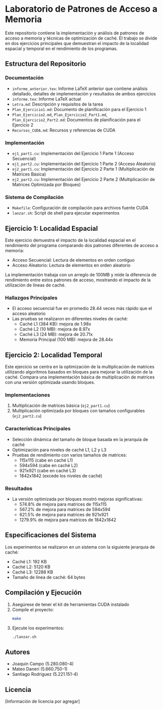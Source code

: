 # Laboratorio de Patrones de Acceso a Memoria

Este repositorio contiene la implementación y análisis de patrones de acceso a memoria y técnicas de optimización de caché. El trabajo se divide en dos ejercicios principales que demuestran el impacto de la localidad espacial y temporal en el rendimiento de los programas.

## Estructura del Repositorio

### Documentación
- `informe_anterior.tex`: Informe LaTeX anterior que contiene análisis detallado, detalles de implementación y resultados de ambos ejercicios
- `informe.tex`: Informe LaTeX actual
- `Letra.md`: Descripción y requisitos de la tarea
- `Plan_Ejercicio1.md`: Documento de planificación para el Ejercicio 1
- `Plan_Ejercicio2.md`, `Plan_Ejercicio2_Part1.md`, `Plan_Ejercicio2_Part2.md`: Documentos de planificación para el Ejercicio 2
- `Recursos_CUDA.md`: Recursos y referencias de CUDA

### Implementación
- `ej1_part1.cu`: Implementación del Ejercicio 1 Parte 1 (Acceso Secuencial)
- `ej1_part2.cu`: Implementación del Ejercicio 1 Parte 2 (Acceso Aleatorio)
- `ej2_part1.cu`: Implementación del Ejercicio 2 Parte 1 (Multiplicación de Matrices Básica)
- `ej2_part2.cu`: Implementación del Ejercicio 2 Parte 2 (Multiplicación de Matrices Optimizada por Bloques)

### Sistema de Compilación
- `Makefile`: Configuración de compilación para archivos fuente CUDA
- `lanzar.sh`: Script de shell para ejecutar experimentos

## Ejercicio 1: Localidad Espacial

Este ejercicio demuestra el impacto de la localidad espacial en el rendimiento del programa comparando dos patrones diferentes de acceso a memoria:

- Acceso Secuencial: Lectura de elementos en orden contiguo
- Acceso Aleatorio: Lectura de elementos en orden aleatorio

La implementación trabaja con un arreglo de 100MB y mide la diferencia de rendimiento entre estos patrones de acceso, mostrando el impacto de la utilización de líneas de caché.

### Hallazgos Principales
- El acceso secuencial fue en promedio 28.44 veces más rápido que el acceso aleatorio
- Las pruebas se realizaron en diferentes niveles de caché:
  - Caché L1 (384 KB): mejora de 1.98x
  - Caché L2 (10 MB): mejora de 8.97x
  - Caché L3 (24 MB): mejora de 20.71x
  - Memoria Principal (100 MB): mejora de 28.44x

## Ejercicio 2: Localidad Temporal

Este ejercicio se centra en la optimización de la multiplicación de matrices utilizando algoritmos basados en bloques para mejorar la utilización de la caché. Compara una implementación básica de multiplicación de matrices con una versión optimizada usando bloques.

### Implementaciones
1. Multiplicación de matrices básica (`ej2_part1.cu`)
2. Multiplicación optimizada por bloques con tamaños configurables (`ej2_part2.cu`)

### Características Principales
- Selección dinámica del tamaño de bloque basada en la jerarquía de caché
- Optimización para niveles de caché L1, L2 y L3
- Pruebas de rendimiento con varios tamaños de matrices:
  - 115x115 (cabe en caché L1)
  - 594x594 (cabe en caché L2)
  - 921x921 (cabe en caché L3)
  - 1842x1842 (excede los niveles de caché)

### Resultados
- La versión optimizada por bloques mostró mejoras significativas:
  - 574.8% de mejora para matrices de 115x115
  - 567.2% de mejora para matrices de 594x594
  - 621.5% de mejora para matrices de 921x921
  - 1279.9% de mejora para matrices de 1842x1842

## Especificaciones del Sistema

Los experimentos se realizaron en un sistema con la siguiente jerarquía de caché:
- Caché L1: 192 KB
- Caché L2: 5120 KB
- Caché L3: 12288 KB
- Tamaño de línea de caché: 64 bytes

## Compilación y Ejecución

1. Asegúrese de tener el kit de herramientas CUDA instalado
2. Compile el proyecto:
   ```bash
   make
   ```
3. Ejecute los experimentos:
   ```bash
   ./lanzar.sh
   ```

## Autores

- Joaquin Campo (5.280.080-4)
- Mateo Daneri (5.660.750-1)
- Santiago Rodriguez (5.221.151-4)

## Licencia

[Información de licencia por agregar] 